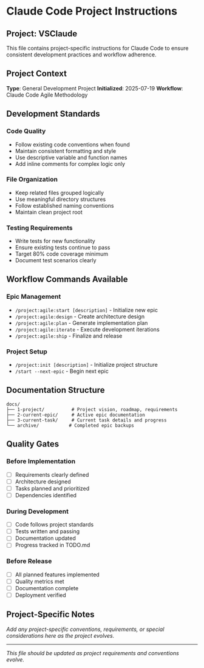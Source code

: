 # Claude Code Project Instructions

## Project: VSClaude

This file contains project-specific instructions for Claude Code to ensure consistent development practices and workflow adherence.

## Project Context

**Type**: General Development Project
**Initialized**: 2025-07-19
**Workflow**: Claude Code Agile Methodology

## Development Standards

### Code Quality
- Follow existing code conventions when found
- Maintain consistent formatting and style
- Use descriptive variable and function names
- Add inline comments for complex logic only

### File Organization
- Keep related files grouped logically
- Use meaningful directory structures
- Follow established naming conventions
- Maintain clean project root

### Testing Requirements
- Write tests for new functionality
- Ensure existing tests continue to pass
- Target 80% code coverage minimum
- Document test scenarios clearly

## Workflow Commands Available

### Epic Management
- `/project:agile:start [description]` - Initialize new epic
- `/project:agile:design` - Create architecture design
- `/project:agile:plan` - Generate implementation plan
- `/project:agile:iterate` - Execute development iterations
- `/project:agile:ship` - Finalize and release

### Project Setup
- `/project:init [description]` - Initialize project structure
- `/start --next-epic` - Begin next epic

## Documentation Structure

```
docs/
├── 1-project/          # Project vision, roadmap, requirements
├── 2-current-epic/     # Active epic documentation
├── 3-current-task/     # Current task details and progress
└── archive/           # Completed epic backups
```

## Quality Gates

### Before Implementation
- [ ] Requirements clearly defined
- [ ] Architecture designed
- [ ] Tasks planned and prioritized
- [ ] Dependencies identified

### During Development
- [ ] Code follows project standards
- [ ] Tests written and passing
- [ ] Documentation updated
- [ ] Progress tracked in TODO.md

### Before Release
- [ ] All planned features implemented
- [ ] Quality metrics met
- [ ] Documentation complete
- [ ] Deployment verified

## Project-Specific Notes

*Add any project-specific conventions, requirements, or special considerations here as the project evolves.*

---

*This file should be updated as project requirements and conventions evolve.*